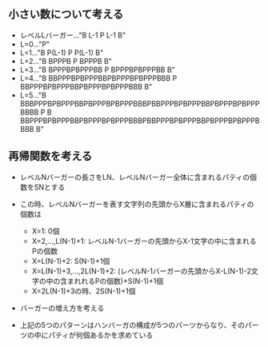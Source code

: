 ## 小さい数について考える
- レベルLバーガー..."B L-1 P L-1 B"
- L=0..."P"
- L=1..."B P(L-1) P P(L-1) B"
- L=2..."B BPPPB P BPPPB B"
- L=3..."B BPPPBPBPPPBB P BPPPBPBPPPBB B"
- L=4..."B BBPPPBPBPPPBBPBPPPBPBPPPBBB P BBPPPBPBPPPBBPBPPPBPBPPPBBB B"
- L=5..."B BBBPPPBPBPPPBBPBPPPBPBPPPBBBPBBPPPBPBPPPBBPBPPPBPBPPPBBBB P B BBPPPBPBPPPBBPBPPPBPBPPPBBBPBBPPPBPBPPPBBPBPPPBPBPPPBBBB B"

## 再帰関数を考える
- レベルNバーガーの長さをLN、レベルNバーガー全体に含まれるパティの個数をSNとする
- この時、レベルNバーガーを表す文字列の先頭からX層に含まれるパティの個数は
  - X=1: 0個
  - X=2,...,L(N-1)+1: レベルN-1バーガーの先頭からX-1文字の中に含まれるPの個数
  - X=L(N-1)+2: S(N-1)+1個
  - X=L(N-1)+3,...,2L(N-1)+2: (レベルN-1バーガーの先頭からX-L(N-1)-2文字の中の含まれれるPの個数)+S(N-1)+1個
  - X=2L(N-1)+3の時、2S(N-1)+1個

- バーガーの増え方を考える
 - 上記の5つのパターンはハンバーガの構成が5つのパーツからなり、そのパーツの中にパティが何個あるかを求めている